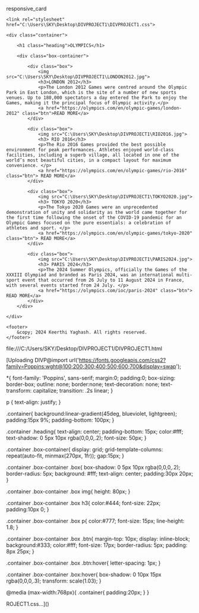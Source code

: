 responsive_card
<!DOCTYPE html>
<html lang="en">
<head>
    <meta charset="UTF-8">
    <meta http-equiv="X-UA-compatible" con tent="IE=edge">
    <meta name="viewport" content="width=device-width,initial-scale=1.0">
 

    <link rel="stylesheet" href="C:\Users\SKY\Desktop\DIVPROJECT1\DIVPROJECT1.css">

</head> 

<body>

    <div class="container">

        <h1 class="heading">OLYMPICS</h1>

        <div class="box-container">

            <div class="box">
                <img src="C:\Users\SKY\Desktop\DIVPROJECT1\LONDON2012.jpg">
                <h3>LONDON 2012</h3>
                <p>The London 2012 Games were centred around the Olympic Park in East London, which is the site of a number of new sports venues. Up to 180,000 spectators a day entered the Park to enjoy the Games, making it the principal focus of Olympic activity.</p>
                <a href="https://olympics.com/en/olympic-games/london-2012" class="btn">READ MORE</a>
            </div>

            <div class="box">
                <img src="C:\Users\SKY\Desktop\DIVPROJECT1\RIO2016.jpg">
                <h3> RIO 2016</h3>
                <p>The Rio 2016 Games provided the best possible environment for peak performances. Athletes enjoyed world-class facilities, including a superb village, all located in one of the world’s most beautiful cities, in a compact layout for maximum convenience. </p>
                <a href="https://olympics.com/en/olympic-games/rio-2016" class="btn"> READ MORE</a>
            </div>

            <div class="box">
                <img src="C:\Users\SKY\Desktop\DIVPROJECT1\TOKYO2020.jpg">
                <h3> TOKYO 2020</h3>
                <p>The Tokyo 2020 Games were an unprecedented demonstration of unity and solidarity as the world came together for the first time following the onset of the COVID-19 pandemic for an Olympic Games focused on the pure essentials: a celebration of athletes and sport. </p>
                <a href="https://olympics.com/en/olympic-games/tokyo-2020" class="btn"> READ MORE</a>
            </div>

            <div class="box">
                <img src="C:\Users\SKY\Desktop\DIVPROJECT1\PARIS2024.jpg">
                <h3> PARIS 2024</h3>
                <p>The 2024 Summer Olympics, officially the Games of the XXXIII Olympiad and branded as Paris 2024, was an international multi-sport event that occurred from 26 July to 11 August 2024 in France, with several events started from 24 July. </p>
                <a href="https://olympics.com/ioc/paris-2024" class="btn"> READ MORE</a>
            </div>
        </div>

    </div>

    <footer>
        &copy; 2024 Keerthi Yaghash. All rights reserved.
    </footer>
</body>
</html>




file:///C:/Users/SKY/Desktop/DIVPROJECT1/DIVPROJECT1.html




[Uploading DIVP@import url('https://fonts.googleapis.com/css2?family=Poppins:wght@100;200;300;400;500;600;700&display=swap');

*{
    font-family: 'Poppins', sans-serif;
    margin:0; padding:0;
    box-sizing: border-box;
    outline: none; border:none;
    text-decoration: none;
    text-transform: capitalize;
    transition: .2s linear;
}


p {
    text-align: justify;
}


.container{
    background:linear-gradient(45deg, blueviolet, lightgreen);
    padding:15px 9%;
    padding-bottom: 100px;
}

.container .heading{
    text-align: center;
    padding-bottom: 15px;
    color:#fff;
    text-shadow: 0 5px 10px rgba(0,0,0,.2);
    font-size: 50px;
}

.container .box-container{
    display: grid;
    grid-template-columns: repeat(auto-fit, minmax(270px, 1fr));
    gap:15px;
}

.container .box-container .box{
    box-shadow: 0 5px 10px rgba(0,0,0,.2);
    border-radius: 5px;
    background: #fff;
    text-align: center;
    padding:30px 20px;
}

.container .box-container .box img{
    height: 80px;
}

.container .box-container .box h3{
    color:#444;
    font-size: 22px;
    padding:10px 0;
}

.container .box-container .box p{
    color:#777;
    font-size: 15px;
    line-height: 1.8;
}

.container .box-container .box .btn{
    margin-top: 10px;
    display: inline-block;
    background:#333;
    color:#fff;
    font-size: 17px;
    border-radius: 5px;
    padding: 8px 25px;
}

.container .box-container .box .btn:hover{
    letter-spacing: 1px;
}

.container .box-container .box:hover{
    box-shadow: 0 10px 15px rgba(0,0,0,.3);
    transform: scale(1.03);
}

@media (max-width:768px){
    .container{
        padding:20px;
    }
}










ROJECT1.css…]()





